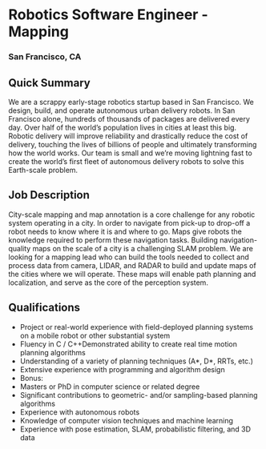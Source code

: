 # Robotics Software Engineer - Mapping
### San Francisco, CA

## Quick Summary
We are a scrappy early-stage robotics startup based in San Francisco. We design, build, and operate autonomous urban delivery robots. In San Francisco alone, hundreds of thousands of packages are delivered every day. Over half of the world’s population lives in cities at least this big. Robotic delivery will improve reliability and drastically reduce the cost of delivery, touching the lives of billions of people and ultimately transforming how the world works. Our team is small and we’re moving lightning fast to create the world’s first fleet of autonomous delivery robots to solve this Earth-scale problem.

## Job Description
City-scale mapping and map annotation is a core challenge for any robotic system operating in a city. In order to navigate from pick-up to drop-off a robot needs to know where it is and where to go. Maps give robots the knowledge required to perform these navigation tasks. Building navigation-quality maps on the scale of a city is a challenging SLAM problem. We are looking for a mapping lead who can build the tools needed to collect and process data from camera, LIDAR, and RADAR to build and update maps of the cities where we will operate. These maps will enable path planning and localization, and serve as the core of the perception system.

## Qualifications
+ Project or real-world experience with field-deployed planning systems on a mobile robot or other substantial system
+ Fluency in C / C++Demonstrated ability to create real time motion planning algorithms
+ Understanding of a variety of planning techniques (A*, D*, RRTs, etc.)
+ Extensive experience with programming and algorithm design
+ Bonus:
+ Masters or PhD in computer science or related degree
+ Significant contributions to geometric- and/or sampling-based planning algorithms
+ Experience with autonomous robots
+ Knowledge of computer vision techniques and machine learning
+ Experience with pose estimation, SLAM, probabilistic filtering, and 3D data
